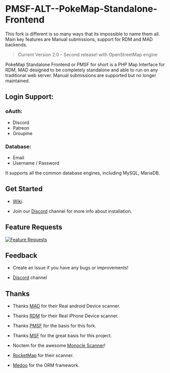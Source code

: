 # PMSF-ALT--PokeMap-Standalone-Frontend

This fork is different is so many ways that its impossible to name them all. Main key features are Manual submissions, support for RDM and MAD backends. 

> Current Version 2.0 - Second release! with OpenStreetMap engine

PokeMap Standalone Frontend or PMSF for short is a PHP Map Interface for RDM, MAD designed to be completely standalone and able to run on any traditional web server. Manual submissions are supported but no longer maintained.
 
## Login Support:
### oAuth:
* Discord
* Patreon
* Groupme

### Database:
* Email
* Username / Password


It supports all the common database engines, including MySQL, MariaDB.

## Get Started
* [Wiki](https://github.com/pmsf/PMSF/wiki).

* Join our [Discord](https://discord.gg/JAWztHdqeB) channel for more info about installation.
 
 
## Feature Requests
[![Feature Requests](https://feathub.com/pmsf/PMSF?format=svg)](https://feathub.com/pmsf/PMSF)

## Feedback
* Create an issue if you have any bugs or improvements!

* [Discord](https://discord.gg/JAWztHdqeB) channel

## Thanks
* Thanks [MAD](https://github.com/Map-A-Droid/MAD) for their Real android Device scanner.

* Thanks [RDM](https://github.com/RealDeviceMap/RealDeviceMap) for their Real iPhone Device scanner.

* Thanks [PMSF](https://github.com/Glennmen/PMSF) for the basis for this fork.

* Thanks [MSF](https://github.com/Nuro/MSF) for the great basis for this project.

* Noctem for the awesome [Monocle Scanner](https://github.com/Noctem/Monocle)!

* [RocketMap](https://github.com/RocketMap/RocketMap) for their scanner.

* [Medoo](http://medoo.in) for the ORM framework.
